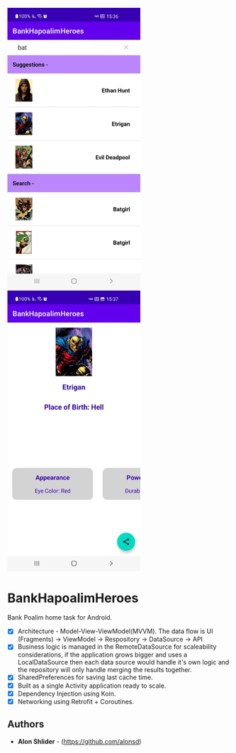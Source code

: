 <img src="https://github.com/alonsd/BankHapoalimHeroes/blob/main/main_screen.jpeg" width="300"/> <img src="https://github.com/alonsd/BankHapoalimHeroes/blob/main/hero_details_screen.jpeg" width="300"/> 

# BankHapoalimHeroes

Bank Poalim home task for Android. 
 
- [x] Architecture - Model-View-ViewModel(MVVM). The data flow is UI (Fragments) -> ViewModel -> Respository -> DataSource  -> API
- [x] Business logic is managed in the RemoteDataSource for scaleability considerations, if the application grows bigger and uses a LocalDataSource then each data source would handle it's own logic and the repository will only handle merging the results together. 
- [x] SharedPreferences for saving last cache time. 
- [x] Built as a single Activity application ready to scale. 
- [x] Dependency Injection using Koin.
- [x] Networking using Retrofit + Coroutines.

## Authors

* **Alon Shlider** - (https://github.com/alonsd)
